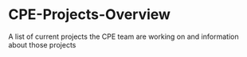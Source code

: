 # CPE-Projects-Overview
A list of current projects the CPE team are working on and information about those projects
